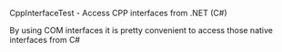 CppInterfaceTest - Access CPP interfaces from .NET (C#)

By using COM interfaces it is pretty convenient to access those native interfaces from C#